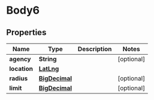 
# Body6

## Properties
Name | Type | Description | Notes
------------ | ------------- | ------------- | -------------
**agency** | **String** |  |  [optional]
**location** | [**LatLng**](LatLng.md) |  | 
**radius** | [**BigDecimal**](BigDecimal.md) |  |  [optional]
**limit** | [**BigDecimal**](BigDecimal.md) |  |  [optional]



